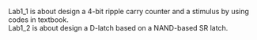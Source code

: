 Lab1_1 is about design a 4-bit ripple carry counter and a stimulus by using codes in textbook.\
Lab1_2 is about design a D-latch based on a NAND-based SR latch.
